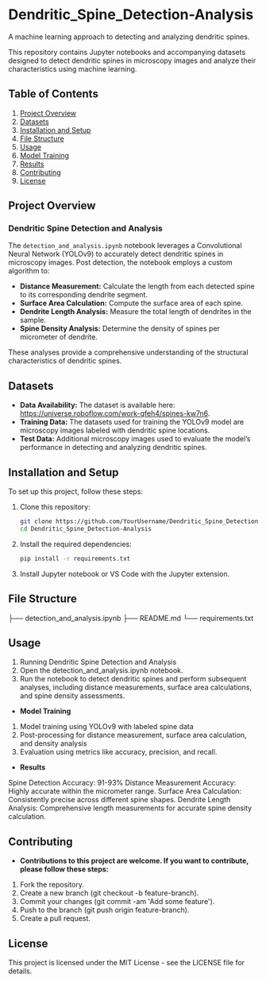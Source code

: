 # Dendritic_Spine_Detection-Analysis
A machine learning approach to detecting and analyzing dendritic spines.

This repository contains Jupyter notebooks and accompanying datasets designed to detect dendritic spines in microscopy images and analyze their characteristics using machine learning.

## Table of Contents
1. [Project Overview](#project-overview)
2. [Datasets](#datasets)
3. [Installation and Setup](#installation-and-setup)
4. [File Structure](#file-structure)
5. [Usage](#usage)
6. [Model Training](#model-training)
7. [Results](#results)
8. [Contributing](#contributing)
9. [License](#license)

## Project Overview

### Dendritic Spine Detection and Analysis
The `detection_and_analysis.ipynb` notebook leverages a Convolutional Neural Network (YOLOv9) to accurately detect dendritic spines in microscopy images. Post detection, the notebook employs a custom algorithm to:

- **Distance Measurement:** Calculate the length from each detected spine to its corresponding dendrite segment.
- **Surface Area Calculation:** Compute the surface area of each spine.
- **Dendrite Length Analysis:** Measure the total length of dendrites in the sample.
- **Spine Density Analysis:** Determine the density of spines per micrometer of dendrite.

These analyses provide a comprehensive understanding of the structural characteristics of dendritic spines.

## Datasets
- **Data Availability:** The dataset is available here: https://universe.roboflow.com/work-qfeh4/spines-kw7n6.
- **Training Data:** The datasets used for training the YOLOv9 model are microscopy images labeled with dendritic spine locations.
- **Test Data:** Additional microscopy images used to evaluate the model’s performance in detecting and analyzing dendritic spines.

## Installation and Setup

To set up this project, follow these steps:

1. Clone this repository:
    ```bash
    git clone https://github.com/YourUsername/Dendritic_Spine_Detection-Analysis.git
    cd Dendritic_Spine_Detection-Analysis
    ```

2. Install the required dependencies:
    ```bash
    pip install -r requirements.txt
    ```

3. Install Jupyter notebook or VS Code with the Jupyter extension.

## File Structure

├── detection_and_analysis.ipynb
├── README.md
└── requirements.txt

## Usage

1. Running Dendritic Spine Detection and Analysis
2. Open the detection_and_analysis.ipynb notebook.
3. Run the notebook to detect dendritic spines and perform subsequent analyses, including distance measurements, surface area calculations, and spine density assessments.
   
- **Model Training**
  
1. Model training using YOLOv9 with labeled spine data
2. Post-processing for distance measurement, surface area calculation, and density analysis
3. Evaluation using metrics like accuracy, precision, and recall.
   
- **Results**

Spine Detection Accuracy: 91-93%
Distance Measurement Accuracy: Highly accurate within the micrometer range.
Surface Area Calculation: Consistently precise across different spine shapes.
Dendrite Length Analysis: Comprehensive length measurements for accurate spine density calculation.

## Contributing

- **Contributions to this project are welcome. If you want to contribute, please follow these steps:**

1. Fork the repository.
2. Create a new branch (git checkout -b feature-branch).
3. Commit your changes (git commit -am 'Add some feature').
4. Push to the branch (git push origin feature-branch).
5. Create a pull request.
   
## License
This project is licensed under the MIT License - see the LICENSE file for details.
